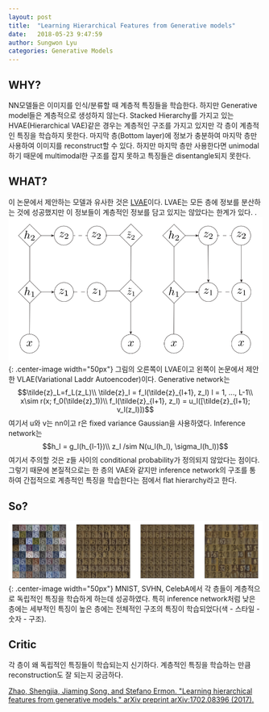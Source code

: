 ```yaml
---
layout: post
title:  "Learning Hierarchical Features from Generative models"
date:   2018-05-23 9:47:59
author: Sungwon Lyu
categories: Generative Models
---
```


## WHY? 
NN모델들은 이미지를 인식/분류할 때 계층적 특징들을 학습한다. 하지만 Generative model들은 계층적으로 생성하지 않는다. Stacked Hierarchy를 가지고 있는 HVAE(Hierarchical VAE)같은 경우는 계층적인 구조를 가지고 있지만 각 층이 계층적인 특징을 학습하지 못한다. 마지막 층(Bottom layer)에 정보가 충분하여 마지막 층만 사용하여 이미지를 reconstruct할 수 있다. 하지만 마지막 층만 사용한다면 unimodal하기 때문에 multimodal한 구조를 잡지 못하고 특징들은 disentangle되지 못한다. 

## WHAT?
이 논문에서 제안하는 모델과 유사한 것은 [LVAE](https://lyusungwon.github.io/dl/2018/05/18/lvae.html)이다. LVAE는 모든 층에 정보를 분산하는 것에 성공했지만 이 정보들이 계층적인 정보를 담고 있지는 않았다는 한계가 있다. . 
![image](/assets/images/vlae1.png){: .center-image width="50px"}
그림의 오른쪽이 LVAE이고 왼쪽이 논문에서 제안한 VLAE(Variational Laddr Autoencoder)이다. Generative network는
$$\tilde{z}_L=f_L(z_L)\\
\tilde{z}_l = f_l(\tilde{z}_{l+1}, z_l) l = 1, ..., L-1\\
x\sim r(x; f_0(\tilde{z}_1))\\
f_l(\tilde{z}_{l+1}, z_l) = u_l([\tilde{z}_{l+1}; v_l(z_l)])$$
여기서 u와 v는 nn이고 r은 fixed variance Gaussian을 사용하였다. Inference network는
$$h_l = g_l(h_{l-1})\\
z_l /sim N(u_l(h_l), \sigma_l(h_l))$$
여기서 주의할 것은 z들 사이의 conditional probability가 정의되지 않았다는 점이다. 그렇기 때문에 본질적으로는 한 층의 VAE와 같지만 inference network의 구조를 통하여 간접적으로 계층적인 특징을 학습한다는 점에서 flat hierarchy라고 한다. 

## So?
![image](/assets/images/vlae2.png){: .center-image width="50px"}
MNIST, SVHN, CelebA에서 각 층들이 계층적으로 독립적인 특징을 학습하게 하는데 성공하였다. 특히 inference network처럼 낮은 층에는 세부적인 특징이 높은 층에는 전체적인 구조의 특징이 학습되었다(색 - 스타일 - 숫자 - 구조).

## Critic
각 층이 왜 독립적인 특징들이 학습되는지 신기하다. 계층적인 특징을 학습하는 만큼 reconstruction도 잘 되는지 궁금하다. 

[Zhao, Shengjia, Jiaming Song, and Stefano Ermon. "Learning hierarchical features from generative models." arXiv preprint arXiv:1702.08396 (2017).](https://arxiv.org/abs/1702.08396)
